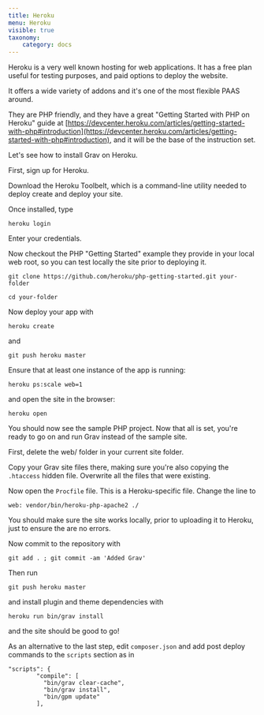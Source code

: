 ```yaml
---
title: Heroku
menu: Heroku
visible: true
taxonomy:
    category: docs
---
```


Heroku is a very well known hosting for web applications.
It has a free plan useful for testing purposes, and paid options to deploy the website.

It offers a wide variety of addons and it's one of the most flexible PAAS around.

They are PHP friendly, and they have a great "Getting Started with PHP on Heroku" guide at [https://devcenter.heroku.com/articles/getting-started-with-php#introduction](https://devcenter.heroku.com/articles/getting-started-with-php#introduction), and it will be the base of the instruction set.

Let's see how to install Grav on Heroku.

First, sign up for Heroku.

Download the Heroku Toolbelt, which is a command-line utility needed to deploy create and deploy your site.

Once installed, type

`heroku login`

Enter your credentials.

Now checkout the PHP "Getting Started" example they provide in your local web root, so you can test locally the site prior to deploying it.

`git clone https://github.com/heroku/php-getting-started.git your-folder`

`cd your-folder`


Now deploy your app with

`heroku create`

and

`git push heroku master`


Ensure that at least one instance of the app is running:


`heroku ps:scale web=1`


and open the site in the browser:

`heroku open`


You should now see the sample PHP project. Now that all is set, you're ready to go on and run Grav instead of the sample site.

First, delete the web/ folder in your current site folder.

Copy your Grav site files there, making sure you're also copying the `.htaccess` hidden file. Overwrite all the files that were existing.

Now open the `Procfile` file. This is a Heroku-specific file. Change the line to

```
web: vendor/bin/heroku-php-apache2 ./
```

You should make sure the site works locally, prior to uploading it to Heroku, just to ensure the are no errors.

Now commit to the repository with

`git add . ; git commit -am 'Added Grav'`

Then run

`git push heroku master`

and install plugin and theme dependencies with

`heroku run bin/grav install`

and the site should be good to go!

As an alternative to the last step, edit `composer.json` and add post deploy commands to the `scripts` section as in

```
"scripts": {
        "compile": [
          "bin/grav clear-cache",
          "bin/grav install",
          "bin/gpm update"  
        ],
```

